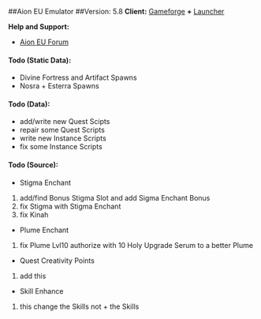 ##Aion EU Emulator
##Version: 5.8
**Client:** [Gameforge](https://de.aion.gameforge.com/website/download/) **+** [Launcher](https://github.com/AionGermany/aion-germany/blob/master/AL-Tools/AionLauncherEU_5.x.rar)

**Help and Support:**
* [Aion EU Forum](http://falke34.bplaced.net)

#### Todo (Static Data):
* Divine Fortress and Artifact Spawns
* Nosra + Esterra Spawns

#### Todo (Data):
* add/write new Quest Scipts
* repair some Quest Scripts
* write new Instance Scripts
* fix some Instance Scripts

#### Todo (Source):
* Stigma Enchant 
1. add/find Bonus Stigma Slot and add Sigma Enchant Bonus
2. fix Stigma with Stigma Enchant
3. fix Kinah

* Plume Enchant
1. fix Plume Lvl10 authorize with 10 Holy Upgrade Serum to a better Plume

* Quest Creativity Points
1. add this

* Skill Enhance
1. this change the Skills not + the Skills